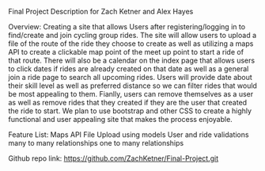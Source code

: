 Final Project Description for Zach Ketner and Alex Hayes

Overview:
Creating a site that allows Users after registering/logging in to find/create and join cycling group rides.  The site will allow users to upload a file of the route of the ride they choose to create as well as utilizing a maps API to create a clickable map point of the meet up point to start a ride of that route.  There will also be a calendar on the index page that allows users to click dates if rides are already created on that date as well as a general join a ride page to search all upcoming rides.  Users will provide date about their skill level as well as preferred distance so we can filter rides that would be most appealing to them. Fianlly, users can remove themselves as a user as well as remove rides that they created if they are the user that created the ride to start. We plan to use bootstrap and other CSS to create a highly functional and user appealing site that makes the process enjoyable.

Feature List:
Maps API
File Upload using models
User and ride validations
many to many relationships
one to many relationships

Github repo link:
https://github.com/ZachKetner/Final-Project.git

